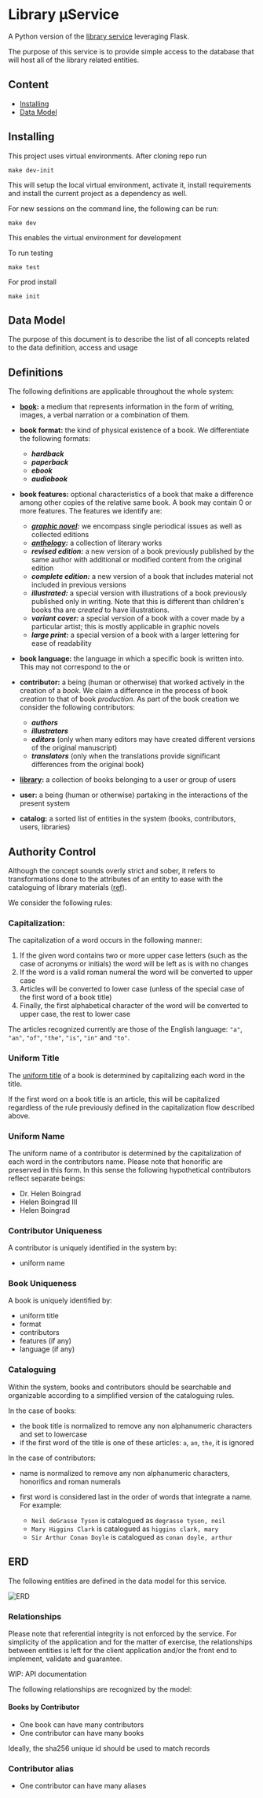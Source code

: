 # Library μService
A Python version of the [library service](https://github.com/vinceynhz/library-service) leveraging Flask.

The purpose of this service is to provide simple access to the database that will host all of the library related 
entities.

## Content
- [Installing](#installing)
- [Data Model](#data-model)

## Installing

This project uses virtual environments. After cloning repo run

```
make dev-init
```

This will setup the local virtual environment, activate it, install requirements and
install the current project as a dependency as well.

For new sessions on the command line, the following can be run:

```
make dev
```

This enables the virtual environment for development

To run testing
```
make test
```

For prod install
```
make init
```

## Data Model

The purpose of this document is to describe the list of all concepts related to the data definition, access and usage

## Definitions

The following definitions are applicable throughout the whole system:

- **[book](https://en.wikipedia.org/wiki/Book):** a medium that represents information in the form of writing, images, a 
verbal narration or a combination of them.

- **book format:** the kind of physical existence of a book. We differentiate the following formats: 
  - **_hardback_**
  - **_paperback_**
  - **_ebook_**
  - **_audiobook_**
  
- **book features:** optional characteristics of a book that make a difference among other copies of the 
relative same book. A book may contain 0 or more features. The features we identify are:
  - **_[graphic novel](https://en.wikipedia.org/wiki/Graphic_novel):_** we encompass single periodical issues as well as
  collected editions 
  - **_[anthology](https://en.wikipedia.org/wiki/Anthology):_** a collection of literary works
  - **_revised edition:_** a new version of a book previously published by the same author with additional or modified 
  content from the original edition
  - **_complete edition:_** a new version of a book that includes material not included in previous versions  
  - **_illustrated:_** a special version with illustrations of a book previously published only in writing. Note that 
  this is different than children's books tha are _created_ to have illustrations.   
  - **_variant cover:_** a special version of a book with a cover made by a particular artist; this is mostly applicable
  in graphic novels
  - **_large print:_** a special version of a book with a larger lettering for ease of readability
  
- **book language:** the language in which a specific book is written into. This may not correspond to the or

- **contributor:** a being (human or otherwise) that worked actively in the creation of a _book_. We claim a difference 
in the process of book _creation_ to that of book _production_. As part of the book creation we consider the following 
contributors:
  - **_authors_** 
  - **_illustrators_**
  - **_editors_** (only when many editors may have created different versions of the original manuscript)
  - **_translators_** (only when the translations provide significant differences from the original book)

- **[library](https://en.wikipedia.org/wiki/Library):** a collection of books belonging to a user or group of users

- **user:** a being (human or otherwise) partaking in the interactions of the present system

- **catalog:** a sorted list of entities in the system (books, contributors, users, libraries)

## Authority Control

Although the concept sounds overly strict and sober, it refers to transformations done to the attributes of an entity to
ease with the cataloguing of library materials ([ref](https://en.wikipedia.org/wiki/Authority_control)).

We consider the following rules:

### Capitalization:

The capitalization of a word occurs in the following manner:

1. If the given word contains two or more upper case letters (such as the case of acronyms or initials) the word will be
left as is with no changes
2. If the word is a valid roman numeral the word will be converted to upper case
3. Articles will be converted to lower case (unless of the special case of the first word of a book title)
4. Finally, the first alphabetical character of the word will be converted to upper case, the rest to lower case

The articles recognized currently are those of the English language: `"a"`, `"an"`, `"of"`, `"the"`, `"is"`, `"in"` and
`"to"`.

### Uniform Title

The [uniform title](https://en.wikipedia.org/wiki/Uniform_title) of a book is determined by capitalizing each word in 
the title.

If the first word on a book title is an article, this will be capitalized regardless of the rule previously defined in
the capitalization flow described above.

### Uniform Name

The uniform name of a contributor is determined by the capitalization of each word in the contributors name. Please note
that honorific are preserved in this form. In this sense the following hypothetical contributors reflect 
separate beings:

* Dr. Helen Boingrad
* Helen Boingrad III
* Helen Boingrad 

### Contributor Uniqueness

A contributor is uniquely identified in the system by:

- uniform name

### Book Uniqueness

A book is uniquely identified by:

- uniform title
- format
- contributors
- features (if any)
- language (if any)

### Cataloguing

Within the system, books and contributors should be searchable and organizable according to a simplified version of the
cataloguing rules.

In the case of books:

- the book title is normalized to remove any non alphanumeric characters and set to lowercase
- if the first word of the title is one of these articles: `a`, `an`, `the`, it is ignored

In the case of contributors:
 
- name is normalized to remove any non alphanumeric characters, honorifics and roman numerals
- first word is considered last in the order of words that integrate a name. For example:
  
  - `Neil deGrasse Tyson` is catalogued as `degrasse tyson, neil`
  - `Mary Higgins Clark` is catalogued as `higgins clark, mary`
  - `Sir Arthur Conan Doyle` is catalogued as `conan doyle, arthur`
  
## ERD

The following entities are defined in the data model for this service.

![ERD](https://raw.githubusercontent.com/vinceynhz/library-service/master/doc/ERD.png)

### Relationships

Please note that referential integrity is not enforced by the service. For simplicity of the application and for the 
matter of exercise, the relationships between entities is left for the client application and/or the front end to
implement, validate and guarantee. 

WIP: API documentation

The following relationships are recognized by the model:
 
#### Books by Contributor

- One book can have many contributors
- One contributor can have many books

Ideally, the sha256 unique id should be used to match records

### Contributor alias

- One contributor can have many aliases
